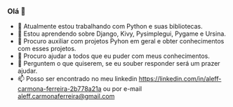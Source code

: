 ### Olá 👋

- 🔭 Atualmente estou trabalhando com Python e suas bibliotecas.
- 🌱 Estou aprendendo sobre Django, Kivy, Pysimplegui, Pygame e Ursina.
- 👯 Procuro auxiliar com projetos Pyhon em geral e obter conhecimentos com esses projetos.
- 🤔 Procuro ajudar a todos que eu puder com meus conhecimentos.
- 💬 Perguntem o que quiserem, se eu souber responder será um prazer ajudar.
- 📫 Posso ser encontrado no meu linkedin https://linkedin.com/in/aleff-carmona-ferreira-2b778a21a ou por e-mail aleff.carmonaferreira@gmail.com


<!--
**aleffcf/aleffcf** is a ✨ _special_ ✨ repository because its `README.md` (this file) appears on your GitHub profile.

Here are some ideas to get you started:

- 🔭 I’m currently working on ...
- 🌱 I’m currently learning ...
- 👯 I’m looking to collaborate on ...
- 🤔 I’m looking for help with ...
- 💬 Ask me about ...
- 📫 How to reach me: ...
- 😄 Pronouns: ...
- ⚡ Fun fact: ...
-->
